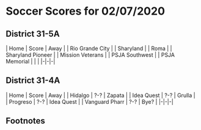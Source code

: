 # Soccer Scores for 02/07/2020 

## District 31-5A

| Home | Score | Away |
| Rio Grande City |  | Sharyland | 
| Roma | | Sharyland Pioneer |
| Mission Veterans | | PSJA Southwest |
| PSJA Memorial | | |
|-|-|-|

## District 31-4A

| Home | Score | Away |
| Hidalgo | ?-? | Zapata |
| Idea Quest | ?-? | Grulla |
| Progreso | ?-? | Idea Quest |
| Vanguard Pharr | ?-? | Bye? |
|-|-|-|

## Footnotes

[^1]: This is the footnote.
